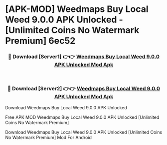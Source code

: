 # [APK-MOD] Weedmaps  Buy Local Weed 9.0.0 APK Unlocked - [Unlimited Coins No Watermark Premium] 6ec52



<div align="center">
<h3>🔴 Download [Server1] 👉👉 <a href="https://momento.my/?title=Weedmaps__Buy_Local_Weed_9.0.0_APK_Unlocked">Weedmaps  Buy Local Weed 9.0.0 APK Unlocked Mod Apk</a></h3><br>

<h3>🔴 Download [Server2] 👉👉 <a href="https://momento.my/?title=Weedmaps__Buy_Local_Weed_9.0.0_APK_Unlocked">Weedmaps  Buy Local Weed 9.0.0 APK Unlocked Mod Apk</a></h3>
</div>



Download Weedmaps  Buy Local Weed 9.0.0 APK Unlocked 

Free APK MOD Weedmaps  Buy Local Weed 9.0.0 APK Unlocked [Unlimited Coins No Watermark Premium]

Download Weedmaps  Buy Local Weed 9.0.0 APK Unlocked [Unlimited Coins No Watermark Premium] Mod For Android
